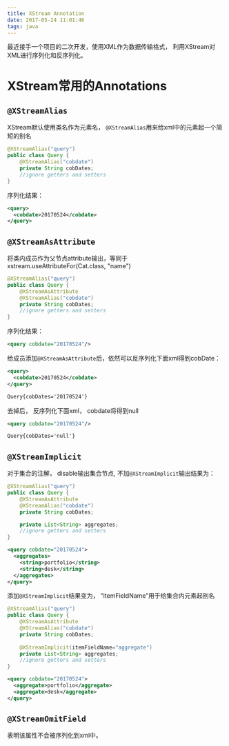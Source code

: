 ```yaml
---
title: XStream Annotation
date: 2017-05-24 11:01:46
tags: java
---
```


最近接手一个项目的二次开发，使用XML作为数据传输格式， 利用XStream对XML进行序列化和反序列化。

# XStream常用的Annotations
<!-- more --> 
## `@XStreamAlias` 
XStream默认使用类名作为元素名， `@XStreamAlias`用来给xml中的元素起一个简短的别名 

```java
@XStreamAlias("query")
public class Query {
    @XStreamAlias("cobdate")
    private String cobDates;
    //ignore getters and setters
}
```

序列化结果：
```xml
<query>
  <cobdate>20170524</cobdate>
</query>
```

## `@XStreamAsAttribute` 
将类内成员作为父节点attribute输出，等同于xstream.useAttributeFor(Cat.class, "name")
```java
@XStreamAlias("query")
public class Query {
    @XStreamAsAttribute
    @XStreamAlias("cobdate")
    private String cobDates;
    //ignore getters and setters
}
```
序列化结果：
```xml
<query cobdate="20170524"/>
```
给成员添加`@XStreamAsAttribute`后，依然可以反序列化下面xml得到cobDate：
```xml
<query>
  <cobdate>20170524</cobdate>
</query>

Query{cobDates='20170524'}
```
去掉后， 反序列化下面xml， cobdate将得到null
```xml
<query cobdate="20170524"/>

Query{cobDates='null'}
```
## `@XStreamImplicit`
对于集合的注解， disable输出集合节点, 不加`@XStreamImplicit`输出结果为：
```java
@XStreamAlias("query")
public class Query {
    @XStreamAsAttribute
    @XStreamAlias("cobdate")
    private String cobDates;

    private List<String> aggregates;
    //ignore getters and setters
}
```
```xml
<query cobdate="20170524">
  <aggregates>
    <string>portfolio</string>
    <string>desk</string>
  </aggregates>
</query>
```
添加`@XStreamImplicit`结果变为， “itemFieldName”用于给集合内元素起别名
```java
@XStreamAlias("query")
public class Query {
    @XStreamAsAttribute
    @XStreamAlias("cobdate")
    private String cobDates;
    
    @XStreamImplicit(itemFieldName="aggregate")
    private List<String> aggregates;
    //ignore getters and setters
}
```
```xml
<query cobdate="20170524">
  <aggregate>portfolio</aggregate>
  <aggregate>desk</aggregate>
</query>
```
## `@XStreamOmitField` 
表明该属性不会被序列化到xml中。